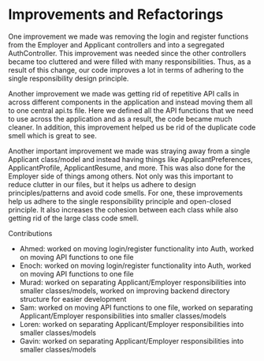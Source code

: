 # Improvements and Refactorings

One improvement we made was removing the login and register functions from the Employer and Applicant controllers and into a segregated AuthController. This improvement was needed since the other controllers became too cluttered and were filled with many responsibilities. Thus, as a result of this change, our code improves a lot in terms of adhering to the single responsibility design principle.

Another improvement we made was getting rid of repetitive API calls in across different components in the application and instead moving them all to one central api.ts file. Here we defined all the API functions that we need to use across the application and as a result, the code became much cleaner. In addition, this improvement helped us be rid of the duplicate code smell which is great to see.

Another important improvement we made was straying away from a single Applicant class/model and instead having things like ApplicantPreferences, ApplicantProfile, ApplicantResume, and more. This was also done for the Employer side of things among others. Not only was this important to reduce clutter in our files, but it helps us adhere to design principles/patterns and avoid code smells. For one, these improvements help us adhere to the single responsibility principle and open-closed principle. It also increases the cohesion between each class while also getting rid of the large class code smell.

Contributions
* Ahmed: worked on moving login/register functionality into Auth, worked on moving API functions to one file
* Enoch: worked on moving login/register functionality into Auth, worked on moving API functions to one file
* Murad: worked on separating Applicant/Employer responsibilities into smaller classes/models, worked on improving backend directory structure for easier development
* Sam: worked on moving API functions to one file, worked on separating Applicant/Employer responsibilities into smaller classes/models
* Loren: worked on separating Applicant/Employer responsibilities into smaller classes/models
* Gavin: worked on separating Applicant/Employer responsibilities into smaller classes/models